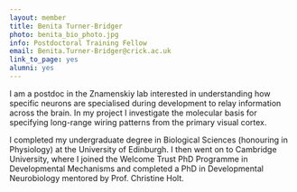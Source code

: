 ```yaml
---
layout: member
title: Benita Turner-Bridger
photo: benita_bio_photo.jpg
info: Postdoctoral Training Fellow
email: Benita.Turner-Bridger@crick.ac.uk
link_to_page: yes
alumni: yes
---
```


I am a postdoc in the Znamenskiy lab interested in understanding how specific neurons are specialised during development to relay information across the brain. In my project I investigate the molecular basis for specifying long-range wiring patterns from the primary visual cortex.

I completed my undergraduate degree in Biological Sciences (honouring in Physiology) at the University of Edinburgh. I then went on to Cambridge University, where I joined the Welcome Trust PhD Programme in Developmental Mechanisms and completed a PhD in Developmental Neurobiology mentored by Prof. Christine Holt.
